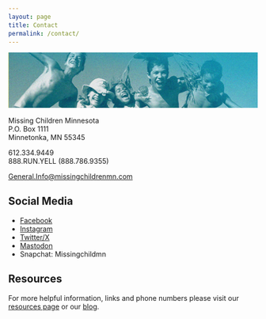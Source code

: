 ```yaml
---
layout: page
title: Contact
permalink: /contact/
---
```


![](/assets/contact-banner.jpg)


Missing Children Minnesota\
P.O. Box 1111\
Minnetonka, MN 55345

612.334.9449\
888.RUN.YELL (888.786.9355)

General.Info@missingchildrenmn.com

## Social Media

* [Facebook](https://www.facebook.com/Missingchildrenmn)
* [Instagram](https://www.instagram.com/missing_children_minnesota/)
* [Twitter/X](https://x.com/MissingChildMN)
* [Mastodon](https://mstdn.social/@MissingChildMN)
* Snapchat: Missingchildmn

## Resources

For more helpful information, links and phone numbers please visit our [resources page](/resources) or our [blog](/blog).
